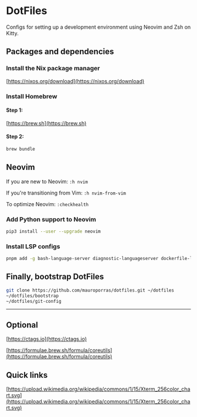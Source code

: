# DotFiles

Configs for setting up a development environment using Neovim and Zsh on Kitty.

## Packages and dependencies

### Install the Nix package manager

[https://nixos.org/download](https://nixos.org/download)

### Install Homebrew

#### Step 1:

[https://brew.sh](https://brew.sh)

#### Step 2:

```bash
brew bundle
```

## Neovim

If you are new to Neovim: `:h nvim`

If you're transitioning from Vim: `:h nvim-from-vim`

To optimize Neovim: `:checkhealth`

### Add Python support to Neovim

```bash
pip3 install --user --upgrade neovim
```

### Install LSP configs

```bash
pnpm add -g bash-language-server diagnostic-languageserver dockerfile-language-server-nodejs neovim prettier stylelint-lsp svelte-language-server @tailwindcss/language-server typescript typescript-language-server vscode-langservers-extracted yaml-language-server
```

## Finally, bootstrap DotFiles

```bash
git clone https://github.com/mauroporras/dotfiles.git ~/dotfiles
~/dotfiles/bootstrap
~/dotfiles/git-config
```

---

## Optional

[https://ctags.io](https://ctags.io)

[https://formulae.brew.sh/formula/coreutils](https://formulae.brew.sh/formula/coreutils)

## Quick links

[https://upload.wikimedia.org/wikipedia/commons/1/15/Xterm_256color_chart.svg](https://upload.wikimedia.org/wikipedia/commons/1/15/Xterm_256color_chart.svg)
